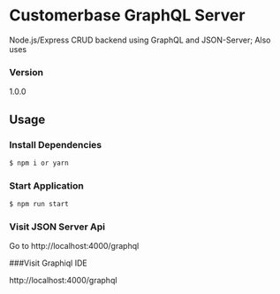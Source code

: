 # Customerbase GraphQL Server

Node.js/Express CRUD backend using GraphQL and JSON-Server;
Also uses 

### Version
1.0.0

## Usage

### Install Dependencies

```bash
$ npm i or yarn
```

### Start Application

```bash
$ npm run start
```

###  Visit JSON Server Api

Go to http://localhost:4000/graphql

###Visit Graphiql IDE

http://localhost:4000/graphql